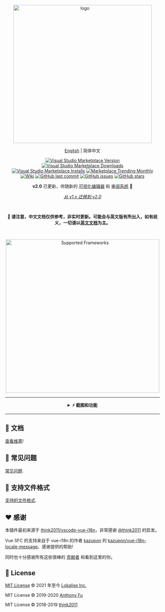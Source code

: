 <p align="center">
<img src="https://github.com/lokalise/i18n-ally/blob/master/screenshots/full-logo-new.png?raw=true" alt="logo" width="450"/>
</p>

<p align='center'>
<a href="https://github.com/lokalise/i18n-ally/blob/master/README.md">English</a> | 简体中文
</p>

<p align="center">
<a href="https://marketplace.visualstudio.com/items?itemName=lokalise.i18n-ally" target="__blank"><img src="https://img.shields.io/visual-studio-marketplace/v/lokalise.i18n-ally.svg?color=blue&amp;label=VS%20Code%20Marketplace&logo=visual-studio-code" alt="Visual Studio Marketplace Version" /></a>
<a href="https://marketplace.visualstudio.com/items?itemName=lokalise.i18n-ally" target="__blank"><img src="https://img.shields.io/visual-studio-marketplace/d/lokalise.i18n-ally.svg?color=4bdbe3" alt="Visual Studio Marketplace Downloads" /></a>
<a href="https://marketplace.visualstudio.com/items?itemName=lokalise.i18n-ally" target="__blank"><img src="https://img.shields.io/visual-studio-marketplace/i/lokalise.i18n-ally.svg?color=63ba83" alt="Visual Studio Marketplace Installs" /></a>
<a href="https://marketplace.visualstudio.com/items?itemName=lokalise.i18n-ally" target="__blank"><img src="https://vsmarketplacebadge.apphb.com/trending-monthly/lokalise.i18n-ally.svg?color=a1b858" alt="Marketplace Trending Monthly" /></a>
<br/>
<a href="https://github.com/lokalise/i18n-ally/wiki" target="__blank"><img alt="Wiki" src="https://img.shields.io/static/v1?label=docs&message=wiki&color=e3897b"></a>
<a href="https://github.com/lokalise/i18n-ally" target="__blank"><img src="https://img.shields.io/github/last-commit/lokalise/i18n-ally.svg?color=c977be" alt="GitHub last commit" /></a>
<a href="https://github.com/lokalise/i18n-ally/issues" target="__blank"><img src="https://img.shields.io/github/issues/lokalise/i18n-ally.svg?color=a38eed" alt="GitHub issues" /></a>
<a href="https://github.com/lokalise/i18n-ally" target="__blank"><img alt="GitHub stars" src="https://img.shields.io/github/stars/lokalise/i18n-ally?style=social"></a>
</p>

<p align='center'>
<b>v2.0</b> 已更新，伴随新的 <a href='https://github.com/lokalise/i18n-ally/wiki/Migration-v1.x'>可视化编辑器</a> 和 <a href='https://github.com/lokalise/i18n-ally/wiki/Review-System'>审阅系统</a> 🎉
</p>

<p align='center'><i>
<a href="https://github.com/lokalise/i18n-ally/wiki/Migration-v1.x">从 v1.x 迁移到 v2.0</a>
</i></p>
<br>

<p align='center'><b>
🚧 请注意，中文文档仅供参考，非实时更新。可能会与英文版有所出入，如有歧义，一切请以<a href="https://github.com/lokalise/i18n-ally/blob/master/README.md">英文文档</a>为主。
</b></p>

<br>


<p align="center">
<a href='https://github.com/lokalise/i18n-ally/wiki/Supported-Frameworks' target="__blank">
<img src="https://github.com/lokalise/i18n-ally/blob/screenshots/supported-frameworks.png?raw=true" alt="Supported Frameworks" width="500"/>
</a>
</p>

-----

<details>
<summary align='center'><b>⚡️ 截图和功能</b></summary>

<h3 align='center'>内联提示</h3>

![](https://github.com/lokalise/i18n-ally/blob/screenshots/annotation-animated.gif?raw=true)

<h3 align='center'>悬浮窗和快捷操作</h3>

![](https://github.com/lokalise/i18n-ally/blob/screenshots/hover.png?raw=true)

<h3 align='center'>统一管理所有翻译</h3>

![](https://github.com/lokalise/i18n-ally/blob/screenshots/review-sidebar.png?raw=true)

<h3 align='center'><a href='https://github.com/lokalise/i18n-ally/wiki/Editor-UI'>可视化编辑器</a> 和 <a href='https://github.com/lokalise/i18n-ally/wiki/Review-&-Collaboration-System'>审阅系统</a></h3>

![](https://github.com/lokalise/i18n-ally/blob/screenshots/review-editor.png?raw=true)

<h3 align='center'>从代码中提取文案</h3>

![](https://github.com/lokalise/i18n-ally/blob/screenshots/extract.png?raw=true)

<h3 align='center'>缺失文案报告</h3>

![](https://github.com/lokalise/i18n-ally/blob/screenshots/problems.png?raw=true)

<h3 align='center'>机器翻译</h3>

![](https://github.com/lokalise/i18n-ally/blob/screenshots/quick-actions.png?raw=true)

<h3 align='center'>JSON 和 YAML 的内联提示</h3>

![](https://github.com/lokalise/i18n-ally/blob/screenshots/annotation-locale.png?raw=true)

<h3 align="center"> 其他功能 </h3>

- 支持多目录工作区
- 支持远程开发 (Remote Development)
- 支持大多数流行框架
- 插件自身多语言支持 [翻译列表](https://github.com/lokalise/i18n-ally#-multilingual-support)

</details>

-----

## 📖 文档

[查看维基](https://github.com/lokalise/i18n-ally/wiki)!


## 💭 常见问题

[常见问题](https://github.com/lokalise/i18n-ally/wiki/FAQ).


## 📜 支持文件格式

[支持的文件格式](https://github.com/lokalise/i18n-ally/wiki/Supported-Locale-Formats).


## ❤️ 感谢

本插件最初来源于 [think2011/vscode-vue-i18n](https://github.com/think2011/vscode-vue-i18n)，非常感谢 [@think2011](https://github.com/think2011) 的启发。

Vue SFC 的支持来自于 vue-i18n 的作者 [kazupon](https://github.com/kazupon) 的 [kazupon/vue-i18n-locale-message](https://github.com/kazupon/vue-i18n-locale-message)。感谢提供的帮助!

同时也十分感谢所有这些很棒的 [贡献者](https://github.com/lokalise/i18n-ally/graphs/contributors) 和看到这里的你。


## 📄 License

[MIT License](https://github.com/lokalise/i18n-ally/blob/master/LICENSE) © 2021 年至今 [Lokalise Inc.](https://github.com/lokalise)

MIT License © 2019-2020 [Anthony Fu](https://github.com/antfu)

MIT License © 2018-2019 [think2011](https://github.com/think2011)
